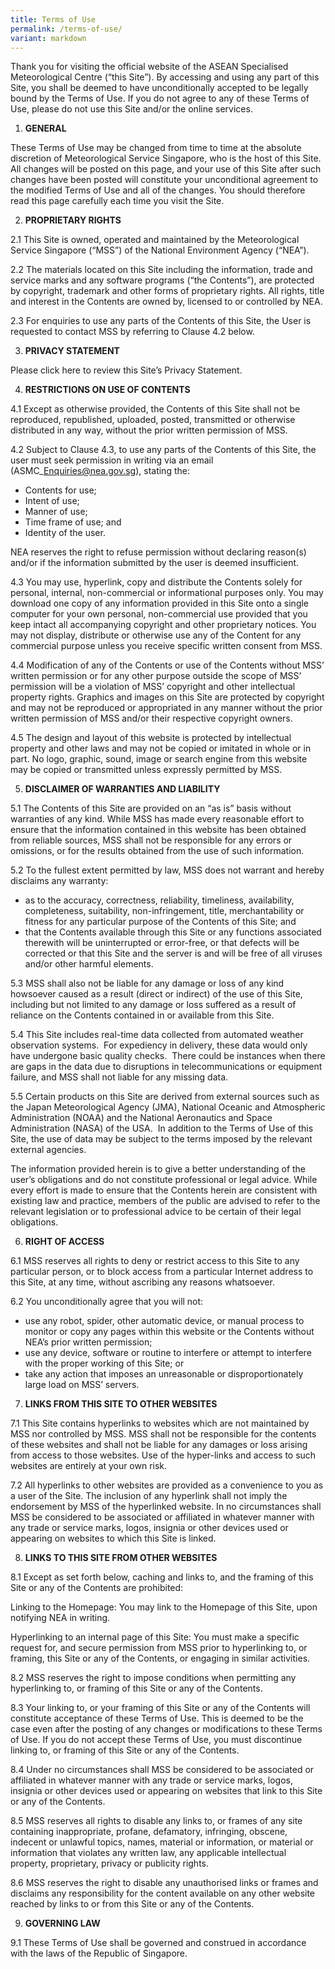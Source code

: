 ```yaml
---
title: Terms of Use
permalink: /terms-of-use/
variant: markdown
---
```


Thank you for visiting the official website of the ASEAN Specialised Meteorological Centre (“this Site”). By accessing and using any part of this Site, you shall be deemed to have unconditionally accepted to be legally bound by the Terms of Use. If you do not agree to any of these Terms of Use, please do not use this Site and/or the online services.

1.  **GENERAL**

These Terms of Use may be changed from time to time at the absolute discretion of Meteorological Service Singapore, who is the host of this Site. All changes will be posted on this page, and your use of this Site after such changes have been posted will constitute your unconditional agreement to the modified Terms of Use and all of the changes. You should therefore read this page carefully each time you visit the Site.

2.  **PROPRIETARY RIGHTS**

2.1 This Site is owned, operated and maintained by the Meteorological Service Singapore (“MSS”) of the National Environment Agency (“NEA”).

2.2 The materials located on this Site including the information, trade and service marks and any software programs (“the Contents”), are protected by copyright, trademark and other forms of proprietary rights. All rights, title and interest in the Contents are owned by, licensed to or controlled by NEA.

2.3 For enquiries to use any parts of the Contents of this Site, the User is requested to contact MSS by referring to Clause 4.2 below.

3.  **PRIVACY STATEMENT**

Please click here to review this Site’s Privacy Statement.

4.  **RESTRICTIONS ON USE OF CONTENTS**

4.1 Except as otherwise provided, the Contents of this Site shall not be reproduced, republished, uploaded, posted, transmitted or otherwise distributed in any way, without the prior written permission of MSS.

4.2 Subject to Clause 4.3, to use any parts of the Contents of this Site, the user must seek permission in writing via an email (ASMC\_Enquiries@nea.gov.sg), stating the:

*   Contents for use;
*   Intent of use;
*   Manner of use;
*   Time frame of use; and
*   Identity of the user.

NEA reserves the right to refuse permission without declaring reason(s) and/or if the information submitted by the user is deemed insufficient.

4.3 You may use, hyperlink, copy and distribute the Contents solely for personal, internal, non-commercial or informational purposes only. You may download one copy of any information provided in this Site onto a single computer for your own personal, non-commercial use provided that you keep intact all accompanying copyright and other proprietary notices. You may not display, distribute or otherwise use any of the Content for any commercial purpose unless you receive specific written consent from MSS.

4.4 Modification of any of the Contents or use of the Contents without MSS’ written permission or for any other purpose outside the scope of MSS’ permission will be a violation of MSS’ copyright and other intellectual property rights. Graphics and images on this Site are protected by copyright and may not be reproduced or appropriated in any manner without the prior written permission of MSS and/or their respective copyright owners.

4.5 The design and layout of this website is protected by intellectual property and other laws and may not be copied or imitated in whole or in part. No logo, graphic, sound, image or search engine from this website may be copied or transmitted unless expressly permitted by MSS.

5.  **DISCLAIMER OF WARRANTIES AND LIABILITY**

5.1 The Contents of this Site are provided on an “as is” basis without warranties of any kind. While MSS has made every reasonable effort to ensure that the information contained in this website has been obtained from reliable sources, MSS shall not be responsible for any errors or omissions, or for the results obtained from the use of such information.

5.2 To the fullest extent permitted by law, MSS does not warrant and hereby disclaims any warranty:

*   as to the accuracy, correctness, reliability, timeliness, availability, completeness, suitability, non-infringement, title, merchantability or fitness for any particular purpose of the Contents of this Site; and
*   that the Contents available through this Site or any functions associated therewith will be uninterrupted or error-free, or that defects will be corrected or that this Site and the server is and will be free of all viruses and/or other harmful elements.

5.3 MSS shall also not be liable for any damage or loss of any kind howsoever caused as a result (direct or indirect) of the use of this Site, including but not limited to any damage or loss suffered as a result of reliance on the Contents contained in or available from this Site.

5.4 This Site includes real-time data collected from automated weather observation systems.  For expediency in delivery, these data would only have undergone basic quality checks.  There could be instances when there are gaps in the data due to disruptions in telecommunications or equipment failure, and MSS shall not liable for any missing data.

5.5 Certain products on this Site are derived from external sources such as the Japan Meteorological Agency (JMA), National Oceanic and Atmospheric Administration (NOAA) and the National Aeronautics and Space Administration (NASA) of the USA.  In addition to the Terms of Use of this Site, the use of data may be subject to the terms imposed by the relevant external agencies.

The information provided herein is to give a better understanding of the user’s obligations and do not constitute professional or legal advice. While every effort is made to ensure that the Contents herein are consistent with existing law and practice, members of the public are advised to refer to the relevant legislation or to professional advice to be certain of their legal obligations.

6.  **RIGHT OF ACCESS**

6.1 MSS reserves all rights to deny or restrict access to this Site to any particular person, or to block access from a particular Internet address to this Site, at any time, without ascribing any reasons whatsoever.

6.2 You unconditionally agree that you will not:

*   use any robot, spider, other automatic device, or manual process to monitor or copy any pages within this website or the Contents without NEA’s prior written permission;
*   use any device, software or routine to interfere or attempt to interfere with the proper working of this Site; or
*   take any action that imposes an unreasonable or disproportionately large load on MSS’ servers.

7.  **LINKS FROM THIS SITE TO OTHER WEBSITES**

7.1 This Site contains hyperlinks to websites which are not maintained by MSS nor controlled by MSS. MSS shall not be responsible for the contents of these websites and shall not be liable for any damages or loss arising from access to those websites. Use of the hyper-links and access to such websites are entirely at your own risk.

7.2 All hyperlinks to other websites are provided as a convenience to you as a user of the Site. The inclusion of any hyperlink shall not imply the endorsement by MSS of the hyperlinked website. In no circumstances shall MSS be considered to be associated or affiliated in whatever manner with any trade or service marks, logos, insignia or other devices used or appearing on websites to which this Site is linked.

8.  **LINKS TO THIS SITE FROM OTHER WEBSITES**

8.1 Except as set forth below, caching and links to, and the framing of this Site or any of the Contents are prohibited:

Linking to the Homepage: You may link to the Homepage of this Site, upon notifying NEA in writing.

Hyperlinking to an internal page of this Site: You must make a specific request for, and secure permission from MSS prior to hyperlinking to, or framing, this Site or any of the Contents, or engaging in similar activities.

8.2 MSS reserves the right to impose conditions when permitting any hyperlinking to, or framing of this Site or any of the Contents.

8.3 Your linking to, or your framing of this Site or any of the Contents will constitute acceptance of these Terms of Use. This is deemed to be the case even after the posting of any changes or modifications to these Terms of Use. If you do not accept these Terms of Use, you must discontinue linking to, or framing of this Site or any of the Contents.

8.4 Under no circumstances shall MSS be considered to be associated or affiliated in whatever manner with any trade or service marks, logos, insignia or other devices used or appearing on websites that link to this Site or any of the Contents.

8.5 MSS reserves all rights to disable any links to, or frames of any site containing inappropriate, profane, defamatory, infringing, obscene, indecent or unlawful topics, names, material or information, or material or information that violates any written law, any applicable intellectual property, proprietary, privacy or publicity rights.

8.6 MSS reserves the right to disable any unauthorised links or frames and disclaims any responsibility for the content available on any other website reached by links to or from this Site or any of the Contents.

9.  **GOVERNING LAW**

9.1 These Terms of Use shall be governed and construed in accordance with the laws of the Republic of Singapore.